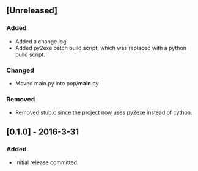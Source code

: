 ## [Unreleased]
### Added
- Added a change log.
- Added py2exe batch build script, which was replaced with a python build script.

### Changed
- Moved main.py into pop/__main__.py

### Removed
- Removed stub.c since the project now uses py2exe instead of cython.

## [0.1.0] - 2016-3-31
### Added
- Initial release committed.
